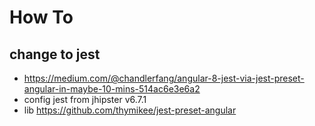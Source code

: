 # How To

## change to jest

- https://medium.com/@chandlerfang/angular-8-jest-via-jest-preset-angular-in-maybe-10-mins-514ac6e3e6a2
- config jest from jhipster v6.7.1
- lib https://github.com/thymikee/jest-preset-angular
